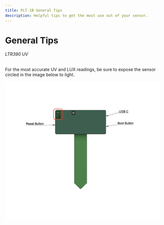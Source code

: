 ```yaml
---
title: PLT-1B General Tips
description: Helpful tips to get the most use out of your sensor.
---
```

# General Tips

###### LTR390 UV

For the most accurate UV and LUX readings, be sure to expose the sensor circled in the image below to light.

![](../../assets/plt-1b-buttons-1.png)